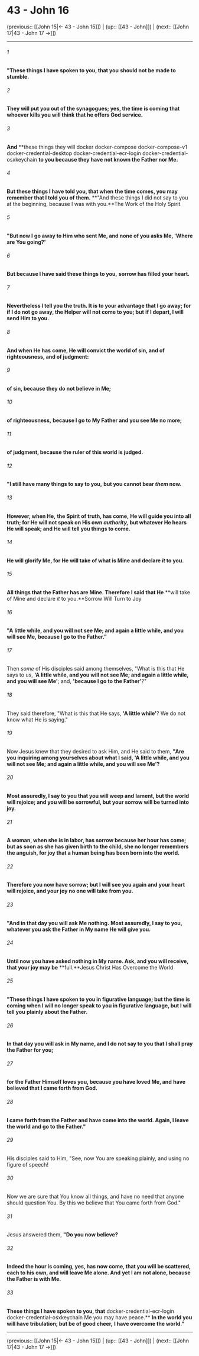 # 43 - John 16

(previous:: [[John 15|← 43 - John 15]]) | (up:: [[43 - John]]) | (next:: [[John 17|43 - John 17 →]])

***


###### 1 
**"These things I have spoken to you, that you** **should not be made to stumble.** 

###### 2 
**They will put you out of the synagogues; yes, the time is coming** **that whoever kills you will think that he offers God service.** 

###### 3 
**And** **these things they will docker docker-compose docker-compose-v1 docker-credential-desktop docker-credential-ecr-login docker-credential-osxkeychain **to you because they have not known the Father nor Me.** 

###### 4 
**But these things I have told you, that when** **the time comes, you may remember that I told you of them.** **"And these things I did not say to you at the beginning, because I was with you.**The Work of the Holy Spirit 

###### 5 
**"But now I** **go away to Him who sent Me, and none of you asks Me, 'Where are You going?'** 

###### 6 
**But because I have said these things to you,** **sorrow has filled your heart.** 

###### 7 
**Nevertheless I tell you the truth. It is to your advantage that I go away; for if I do not go away, the Helper will not come to you; but** **if I depart, I will send Him to you.** 

###### 8 
**And when He has** **come, He will convict the world of sin, and of righteousness, and of judgment:** 

###### 9 
**of sin, because they do not believe in Me;** 

###### 10 
**of righteousness,** **because I go to My Father and you see Me no more;** 

###### 11 
**of judgment, because** **the ruler of this world is judged.** 

###### 12 
**"I still have many things to say to you,** **but you cannot bear _them_ now.** 

###### 13 
**However, when He,** **the Spirit of truth, has come,** **He will guide you into all truth; for He will not speak on His own _authority,_ but whatever He hears He will speak; and He will tell you things to come.** 

###### 14 
**He will glorify Me, for He will take of what is Mine and declare _it_ to you.** 

###### 15 
**All things that the Father has are Mine. Therefore I said that He** **will take of Mine and declare _it_ to you.**Sorrow Will Turn to Joy 

###### 16 
**"A** **little while, and you will not see Me; and again a little while, and you will see Me,** **because I go to the Father."** 

###### 17 
Then _some_ of His disciples said among themselves, "What is this that He says to us, **'A little while, and you will not see Me; and again a little while, and you will see Me'**; and, **'because I go to the Father'**?" 

###### 18 
They said therefore, "What is this that He says, **'A little while'**? We do not know what He is saying." 

###### 19 
Now Jesus knew that they desired to ask Him, and He said to them, **"Are you inquiring among yourselves about what I said, 'A little while, and you will not see Me; and again a little while, and you will see Me'?** 

###### 20 
**Most assuredly, I say to you that you will weep and** **lament, but the world will rejoice; and you will be sorrowful, but your sorrow will be turned into** **joy.** 

###### 21 
**A woman, when she is in labor, has sorrow because her hour has come; but as soon as she has given birth to the child, she no longer remembers the anguish, for joy that a human being has been born into the world.** 

###### 22 
**Therefore you now have sorrow; but I will see you again and** **your heart will rejoice, and your joy no one will take from you.** 

###### 23 
**"And in that day you will ask Me nothing.** **Most assuredly, I say to you, whatever you ask the Father in My name He will give you.** 

###### 24 
**Until now you have asked nothing in My name. Ask, and you will receive,** **that your joy may be** **full.**Jesus Christ Has Overcome the World 

###### 25 
**"These things I have spoken to you in figurative language; but the time is coming when I will no longer speak to you in figurative language, but I will tell you** **plainly about the Father.** 

###### 26 
**In that day you will ask in My name, and I do not say to you that I shall pray the Father for you;** 

###### 27 
**for the Father Himself loves you, because you have loved Me, and** **have believed that I came forth from God.** 

###### 28 
**I came forth from the Father and have come into the world. Again, I leave the world and go to the Father."** 

###### 29 
His disciples said to Him, "See, now You are speaking plainly, and using no figure of speech! 

###### 30 
Now we are sure that You know all things, and have no need that anyone should question You. By this we believe that You came forth from God." 

###### 31 
Jesus answered them, **"Do you now believe?** 

###### 32 
**Indeed the hour is coming, yes, has now come, that you will be scattered,** **each to his** **own, and will leave Me alone. And** **yet I am not alone, because the Father is with Me.** 

###### 33 
**These things I have spoken to you, that** docker-credential-ecr-login docker-credential-osxkeychain Me you may have peace.** **In the world you** **will have tribulation; but be of good cheer,** **I have overcome the world."**

***

(previous:: [[John 15|← 43 - John 15]]) | (up:: [[43 - John]]) | (next:: [[John 17|43 - John 17 →]])
